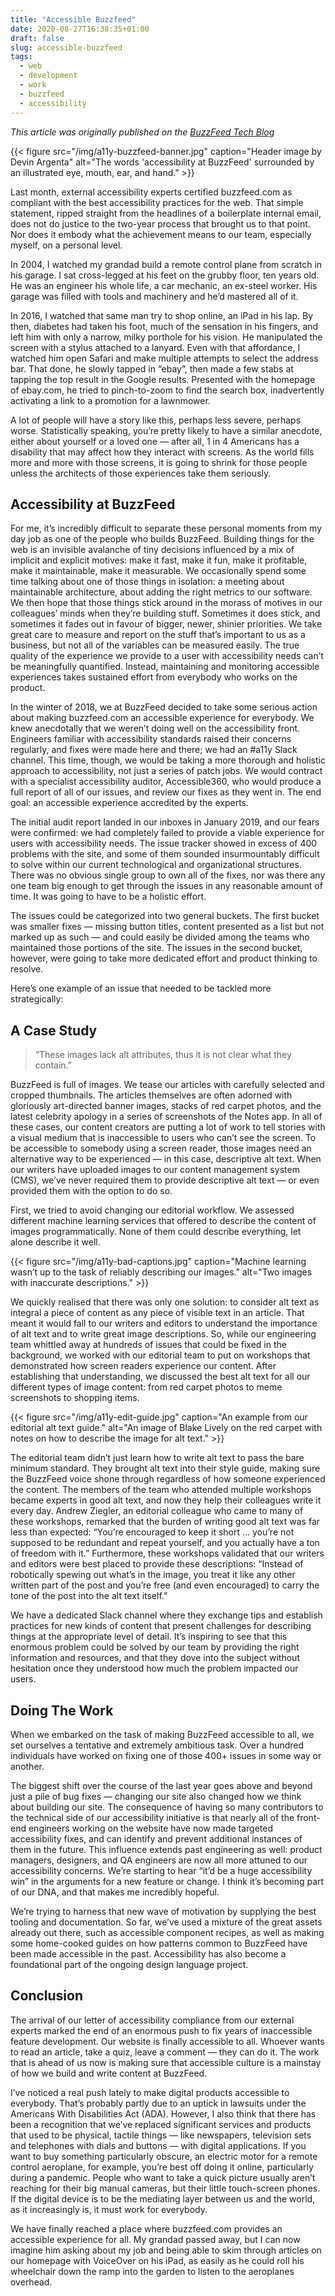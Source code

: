 ```yaml
---
title: "Accessible Buzzfeed"
date: 2020-08-27T16:38:35+01:00
draft: false
slug: accessible-buzzfeed
tags:
  - web
  - development
  - work
  - buzzfeed
  - accessibility
---
```


_This article was originally published on the [BuzzFeed Tech Blog](https://tech.buzzfeed.com/accessible-buzzfeed-2e1f3f94f352)_

{{< figure src="/img/a11y-buzzfeed-banner.jpg" caption="Header image by Devin Argenta" alt="The words 'accessibility at BuzzFeed' surrounded by an illustrated eye, mouth, ear, and hand." >}}

Last month, external accessibility experts certified buzzfeed.com as compliant with the best accessibility practices for the web. That simple statement, ripped straight from the headlines of a boilerplate internal email, does not do justice to the two-year process that brought us to that point. Nor does it embody what the achievement means to our team, especially myself, on a personal level.

In 2004, I watched my grandad build a remote control plane from scratch in his garage. I sat cross-legged at his feet on the grubby floor, ten years old. He was an engineer his whole life, a car mechanic, an ex-steel worker. His garage was filled with tools and machinery and he’d mastered all of it.

In 2016, I watched that same man try to shop online, an iPad in his lap. By then, diabetes had taken his foot, much of the sensation in his fingers, and left him with only a narrow, milky porthole for his vision. He manipulated the screen with a stylus attached to a lanyard. Even with that affordance, I watched him open Safari and make multiple attempts to select the address bar. That done, he slowly tapped in “ebay”, then made a few stabs at tapping the top result in the Google results. Presented with the homepage of ebay.com, he tried to pinch-to-zoom to find the search box, inadvertently activating a link to a promotion for a lawnmower.

A lot of people will have a story like this, perhaps less severe, perhaps worse. Statistically speaking, you’re pretty likely to have a similar anecdote, either about yourself or a loved one — after all, 1 in 4 Americans has a disability that may affect how they interact with screens. As the world fills more and more with those screens, it is going to shrink for those people unless the architects of those experiences take them seriously.

## Accessibility at BuzzFeed
For me, it’s incredibly difficult to separate these personal moments from my day job as one of the people who builds BuzzFeed. Building things for the web is an invisible avalanche of tiny decisions influenced by a mix of implicit and explicit motives: make it fast, make it fun, make it profitable, make it maintainable, make it measurable. We occasionally spend some time talking about one of those things in isolation: a meeting about maintainable architecture, about adding the right metrics to our software. We then hope that those things stick around in the morass of motives in our colleagues’ minds when they’re building stuff. Sometimes it does stick, and sometimes it fades out in favour of bigger, newer, shinier priorities. We take great care to measure and report on the stuff that’s important to us as a business, but not all of the variables can be measured easily. The true quality of the experience we provide to a user with accessibility needs can’t be meaningfully quantified. Instead, maintaining and monitoring accessible experiences takes sustained effort from everybody who works on the product.

In the winter of 2018, we at BuzzFeed decided to take some serious action about making buzzfeed.com an accessible experience for everybody. We knew anecdotally that we weren’t doing well on the accessibility front. Engineers familiar with accessibility standards raised their concerns regularly, and fixes were made here and there; we had an #a11y Slack channel. This time, though, we would be taking a more thorough and holistic approach to accessibility, not just a series of patch jobs. We would contract with a specialist accessibility auditor, Accessible360, who would produce a full report of all of our issues, and review our fixes as they went in. The end goal: an accessible experience accredited by the experts.

The initial audit report landed in our inboxes in January 2019, and our fears were confirmed: we had completely failed to provide a viable experience for users with accessibility needs. The issue tracker showed in excess of 400 problems with the site, and some of them sounded insurmountably difficult to solve within our current technological and organizational structures. There was no obvious single group to own all of the fixes, nor was there any one team big enough to get through the issues in any reasonable amount of time. It was going to have to be a holistic effort.

The issues could be categorized into two general buckets. The first bucket was smaller fixes — missing button titles, content presented as a list but not marked up as such — and could easily be divided among the teams who maintained those portions of the site. The issues in the second bucket, however, were going to take more dedicated effort and product thinking to resolve.

Here’s one example of an issue that needed to be tackled more strategically:

## A Case Study
> “These images lack alt attributes, thus it is not clear what they contain.”

BuzzFeed is full of images. We tease our articles with carefully selected and cropped thumbnails. The articles themselves are often adorned with gloriously art-directed banner images, stacks of red carpet photos, and the latest celebrity apology in a series of screenshots of the Notes app. In all of these cases, our content creators are putting a lot of work to tell stories with a visual medium that is inaccessible to users who can’t see the screen. To be accessible to somebody using a screen reader, those images need an alternative way to be experienced — in this case, descriptive alt text. When our writers have uploaded images to our content management system (CMS), we’ve never required them to provide descriptive alt text — or even provided them with the option to do so.

First, we tried to avoid changing our editorial workflow. We assessed different machine learning services that offered to describe the content of images programmatically. None of them could describe everything, let alone describe it well.

{{< figure src="/img/a11y-bad-captions.jpg" caption="Machine learning wasn’t up to the task of reliably describing our images." alt="Two images with inaccurate descriptions." >}}

We quickly realised that there was only one solution: to consider alt text as integral a piece of content as any piece of visible text in an article. That meant it would fall to our writers and editors to understand the importance of alt text and to write great image descriptions. So, while our engineering team whittled away at hundreds of issues that could be fixed in the background, we worked with our editorial team to put on workshops that demonstrated how screen readers experience our content. After establishing that understanding, we discussed the best alt text for all our different types of image content: from red carpet photos to meme screenshots to shopping items.

{{< figure src="/img/a11y-edit-guide.jpg" caption="An example from our editorial alt text guide." alt="An image of Blake Lively on the red carpet with notes on how to describe the image for alt text." >}}

The editorial team didn’t just learn how to write alt text to pass the bare minimum standard. They brought alt text into their style guide, making sure the BuzzFeed voice shone through regardless of how someone experienced the content. The members of the team who attended multiple workshops became experts in good alt text, and now they help their colleagues write it every day. Andrew Ziegler, an editorial colleague who came to many of these workshops, remarked that the burden of writing good alt text was far less than expected: “You’re encouraged to keep it short … you’re not supposed to be redundant and repeat yourself, and you actually have a ton of freedom with it.” Furthermore, these workshops validated that our writers and editors were best placed to provide these descriptions: “Instead of robotically spewing out what’s in the image, you treat it like any other written part of the post and you’re free (and even encouraged) to carry the tone of the post into the alt text itself.”

We have a dedicated Slack channel where they exchange tips and establish practices for new kinds of content that present challenges for describing things at the appropriate level of detail. It’s inspiring to see that this enormous problem could be solved by our team by providing the right information and resources, and that they dove into the subject without hesitation once they understood how much the problem impacted our users.

## Doing The Work
When we embarked on the task of making BuzzFeed accessible to all, we set ourselves a tentative and extremely ambitious task. Over a hundred individuals have worked on fixing one of those 400+ issues in some way or another.

The biggest shift over the course of the last year goes above and beyond just a pile of bug fixes — changing our site also changed how we think about building our site. The consequence of having so many contributors to the technical side of our accessibility initiative is that nearly all of the front-end engineers working on the website have now made targeted accessibility fixes, and can identify and prevent additional instances of them in the future. This influence extends past engineering as well: product managers, designers, and QA engineers are now all more attuned to our accessibility concerns. We’re starting to hear “it’d be a huge accessibility win” in the arguments for a new feature or change. I think it’s becoming part of our DNA, and that makes me incredibly hopeful.

We’re trying to harness that new wave of motivation by supplying the best tooling and documentation. So far, we’ve used a mixture of the great assets already out there, such as accessible component recipes, as well as making some home-cooked guides on how patterns common to BuzzFeed have been made accessible in the past. Accessibility has also become a foundational part of the ongoing design language project.

## Conclusion
The arrival of our letter of accessibility compliance from our external experts marked the end of an enormous push to fix years of inaccessible feature development. Our website is finally accessible to all. Whoever wants to read an article, take a quiz, leave a comment — they can do it. The work that is ahead of us now is making sure that accessible culture is a mainstay of how we build and write content at BuzzFeed.

I’ve noticed a real push lately to make digital products accessible to everybody. That’s probably partly due to an uptick in lawsuits under the Americans With Disabilities Act (ADA). However, I also think that there has been a recognition that we’ve replaced significant services and products that used to be physical, tactile things — like newspapers, television sets and telephones with dials and buttons — with digital applications. If you want to buy something particularly obscure, an electric motor for a remote control aeroplane, for example, you’re best off doing it online, particularly during a pandemic. People who want to take a quick picture usually aren’t reaching for their big manual cameras, but their little touch-screen phones. If the digital device is to be the mediating layer between us and the world, as it increasingly is, it must work for everybody.

We have finally reached a place where buzzfeed.com provides an accessible experience for all. My grandad passed away, but I can now imagine him asking about my job and being able to skim through articles on our homepage with VoiceOver on his iPad, as easily as he could roll his wheelchair down the ramp into the garden to listen to the aeroplanes overhead.
